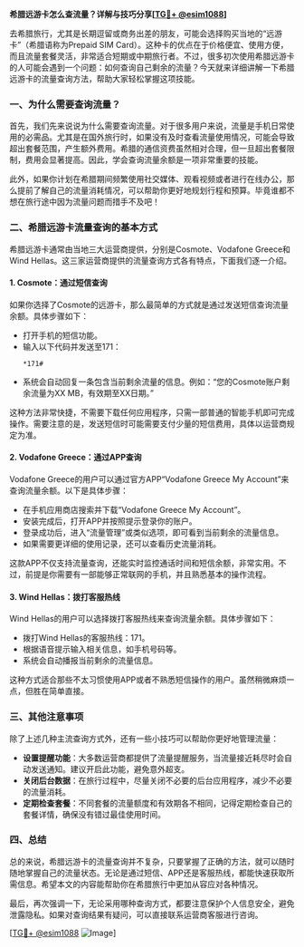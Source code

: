 **希腊远游卡怎么查流量？详解与技巧分享[[TG💪+ @esim1088](https://t.me/s/esim1088)]**

去希腊旅行，尤其是长期逗留或商务出差的朋友，可能会选择购买当地的“远游卡”（希腊语称为Prepaid SIM Card）。这种卡的优点在于价格便宜、使用方便，而且流量套餐灵活，非常适合短期或中期旅行者。不过，很多初次使用希腊远游卡的人可能会遇到一个问题：如何查询自己剩余的流量？今天就来详细讲解一下希腊远游卡的流量查询方法，帮助大家轻松掌握这项技能。

### 一、为什么需要查询流量？

首先，我们先来说说为什么需要查询流量。对于很多用户来说，流量是手机日常使用的必需品。尤其是在国外旅行时，如果没有及时查看流量使用情况，可能会导致超出套餐范围，产生额外费用。希腊的通信资费虽然相对合理，但一旦超出套餐限制，费用会显著提高。因此，学会查询流量余额是一项非常重要的技能。

此外，如果你计划在希腊期间频繁使用社交媒体、观看视频或者进行在线办公，那么提前了解自己的流量消耗情况，可以帮助你更好地规划行程和预算。毕竟谁都不想在旅行途中因为流量问题而措手不及吧！

### 二、希腊远游卡流量查询的基本方式

希腊远游卡通常由当地三大运营商提供，分别是Cosmote、Vodafone Greece和Wind Hellas。这三家运营商提供的流量查询方式各有特点，下面我们逐一介绍。

#### 1. Cosmote：通过短信查询

如果你选择了Cosmote的远游卡，那么最简单的方式就是通过发送短信查询流量余额。具体步骤如下：

- 打开手机的短信功能。
- 输入以下代码并发送至171：
  ```
  *171#
  ```
- 系统会自动回复一条包含当前剩余流量的信息。例如：“您的Cosmote账户剩余流量为XX MB，有效期至XX日期。”

这种方法非常快捷，不需要下载任何应用程序，只需一部普通的智能手机即可完成操作。需要注意的是，发送短信时可能需要支付少量的短信费用，具体以运营商规定为准。

#### 2. Vodafone Greece：通过APP查询

Vodafone Greece的用户可以通过官方APP“Vodafone Greece My Account”来查询流量余额。以下是具体步骤：

- 在手机应用商店搜索并下载“Vodafone Greece My Account”。
- 安装完成后，打开APP并按照提示登录你的账户。
- 登录成功后，进入“流量管理”或类似选项，即可看到当前剩余的流量信息。
- 如果需要更详细的使用记录，还可以查看历史流量消耗。

这款APP不仅支持流量查询，还能实时监控通话时间和短信余额，非常实用。不过，前提是你需要有一部能够正常联网的手机，并且熟悉基本的操作流程。

#### 3. Wind Hellas：拨打客服热线

Wind Hellas的用户可以选择拨打客服热线来查询流量余额。具体步骤如下：

- 拨打Wind Hellas的客服热线：171。
- 根据语音提示输入相关信息，如手机号码等。
- 系统会自动播报当前剩余的流量信息。

这种方式适合那些不太习惯使用APP或者不熟悉短信操作的用户。虽然稍微麻烦一点，但胜在简单直接。

### 三、其他注意事项

除了上述几种主流查询方式外，还有一些小技巧可以帮助你更好地管理流量：

- **设置提醒功能**：大多数运营商都提供了流量提醒服务，当流量接近耗尽时会自动发送通知。建议开启此功能，避免意外超支。
- **关闭后台数据**：在旅行过程中，尽量关闭不必要的后台应用程序，减少不必要的流量消耗。
- **定期检查套餐**：不同套餐的流量额度和有效期各不相同，记得定期检查自己的套餐详情，确保没有错过最佳使用时间。

### 四、总结

总的来说，希腊远游卡的流量查询并不复杂，只要掌握了正确的方法，就可以随时随地掌握自己的流量状态。无论是通过短信、APP还是客服热线，都能快速获取所需信息。希望本文的内容能帮助你在希腊旅行中更加从容应对各种情况。

最后，再次强调一下，无论采用哪种查询方式，都要注意保护个人信息安全，避免泄露隐私。如果对查询结果有疑问，可以直接联系运营商客服进行咨询。

[[TG💪+ @esim1088](https://t.me/s/esim1088) ![Image](https://i.postimg.cc/4NQfJmqS/Snipaste-2025-05-13-00-14-12.png)]